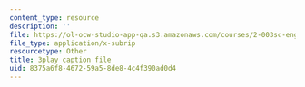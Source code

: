 ```yaml
---
content_type: resource
description: ''
file: https://ol-ocw-studio-app-qa.s3.amazonaws.com/courses/2-003sc-engineering-dynamics-fall-2011/8375a6f8467259a58de84c4f390ad0d4_1xJJu5p3dD0.vtt
file_type: application/x-subrip
resourcetype: Other
title: 3play caption file
uid: 8375a6f8-4672-59a5-8de8-4c4f390ad0d4
---
```

